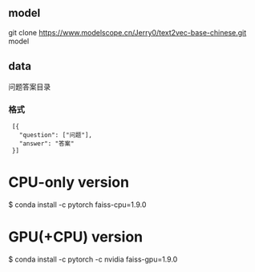 

## model

git clone https://www.modelscope.cn/Jerry0/text2vec-base-chinese.git  model   


## data
 问题答案目录
### 格式
 ```
  [{
    "question": ["问题"],
    "answer": "答案"
  }]
 ```
# CPU-only version
$ conda install -c pytorch faiss-cpu=1.9.0

# GPU(+CPU) version
$ conda install -c pytorch -c nvidia faiss-gpu=1.9.0
